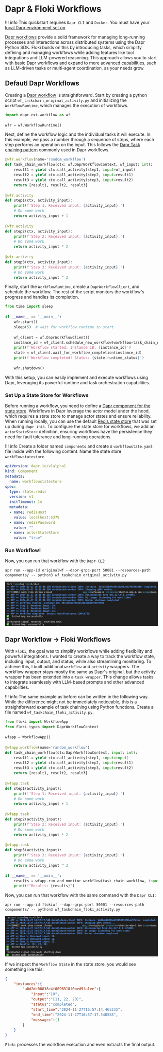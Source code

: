# Dapr & Floki Workflows

!!! info
    This quickstart requires `Dapr CLI` and `Docker`. You must have your [local Dapr environment set up](../installation.md).

[Dapr workflows](https://docs.dapr.io/developing-applications/building-blocks/workflow/workflow-overview/) provide a solid framework for managing long-running processes and interactions across distributed systems using the Dapr Python SDK. Floki builds on this by introducing tasks, which simplify defining and managing workflows while adding features like tool integrations and LLM-powered reasoning. This approach allows you to start with basic Dapr workflows and expand to more advanced capabilities, such as LLM-driven tasks or multi-agent coordination, as your needs grow.

## Defautl Dapr Workflows

Creating a [Dapr workflow](https://docs.dapr.io/developing-applications/building-blocks/workflow/workflow-overview/) is straightforward. Start by creating a python script `wf_taskchain_original_activity.py` and initializing the `WorkflowRuntime`, which manages the execution of workflows.

```python
import dapr.ext.workflow as wf

wfr = wf.WorkflowRuntime()
```

Next, define the workflow logic and the individual tasks it will execute. In this example, we pass a number through a sequence of steps, where each step performs an operation on the input. This follows the [Dapr Task chaining pattern](https://docs.dapr.io/developing-applications/building-blocks/workflow/workflow-patterns/#task-chaining) commonly used in Dapr workflows.

```python
@wfr.workflow(name='random_workflow')
def task_chain_workflow(ctx: wf.DaprWorkflowContext, wf_input: int):
    result1 = yield ctx.call_activity(step1, input=wf_input)
    result2 = yield ctx.call_activity(step2, input=result1)
    result3 = yield ctx.call_activity(step3, input=result2)
    return [result1, result2, result3]

@wfr.activity
def step1(ctx, activity_input):
    print(f'Step 1: Received input: {activity_input}.')
    # Do some work
    return activity_input + 1

@wfr.activity
def step2(ctx, activity_input):
    print(f'Step 2: Received input: {activity_input}.')
    # Do some work
    return activity_input * 2

@wfr.activity
def step3(ctx, activity_input):
    print(f'Step 3: Received input: {activity_input}.')
    # Do some work
    return activity_input ^ 2
```

Finally, start the `WorkflowRuntime`, create a `DaprWorkflowClient`, and schedule the workflow. The rest of the script monitors the workflow's progress and handles its completion.

```python
from time import sleep

if __name__ == '__main__':
    wfr.start()
    sleep(5)  # wait for workflow runtime to start

    wf_client = wf.DaprWorkflowClient()
    instance_id = wf_client.schedule_new_workflow(workflow=task_chain_workflow, input=10)
    print(f'Workflow started. Instance ID: {instance_id}')
    state = wf_client.wait_for_workflow_completion(instance_id)
    print(f'Workflow completed! Status: {state.runtime_status}')

    wfr.shutdown()
```

With this setup, you can easily implement and execute workflows using Dapr, leveraging its powerful runtime and task orchestration capabilities.

### Set Up a State Store for Workflows

Before running a workflow, you need to define a [Dapr component for the state store](https://docs.dapr.io/reference/components-reference/supported-state-stores/). Workflows in Dapr leverage the actor model under the hood, which requires a state store to manage actor states and ensure reliability. When running locally, you can use the default [Redis state store](https://docs.dapr.io/reference/components-reference/supported-state-stores/setup-redis/) that was set up during `dapr init`. To configure the state store for workflows, we add an `actorStateStore` definition, ensuring workflows have the persistence they need for fault tolerance and long-running operations.

!!! info
    Create a folder named `components` and create a `workflowstate.yaml` file inside with the following content. Name the state store `workflowstatestore`.

```yaml
apiVersion: dapr.io/v1alpha1
kind: Component
metadata:
  name: workflowstatestore
spec:
  type: state.redis
  version: v1
  initTimeout: 1m
  metadata:
  - name: redisHost
    value: localhost:6379
  - name: redisPassword
    value: ""
  - name: actorStateStore
    value: "true"
```

### Run Workflow!

Now, you can run that workflow with the `Dapr CLI`:

```
apr run --app-id originalwf --dapr-grpc-port 50001 --resources-path components/ -- python3 wf_taskchain_original_activity.py
```

![](../img/workflows_original_activity.png)


## Dapr Workflow -> Floki Workflows

With `Floki`, the goal was to simplify workflows while adding flexibility and powerful integrations. I wanted to create a way to track the workflow state, including input, output, and status, while also streamlining monitoring. To achieve this, I built additional `workflow` and `activity` wrappers. The workflow wrapper stays mostly the same as Dapr's original, but the activity wrapper has been extended into a `task wrapper`. This change allows tasks to integrate seamlessly with LLM-based prompts and other advanced capabilities.

!!! info
    The same example as before can be written in the following way. While the difference might not be immediately noticeable, this is a straightforward example of task chaining using Python functions. Create a file named `wf_taskchain_floki_activity.py`.

```python
from floki import WorkflowApp
from floki.types import DaprWorkflowContext

wfapp = WorkflowApp()

@wfapp.workflow(name='random_workflow')
def task_chain_workflow(ctx:DaprWorkflowContext, input: int):
    result1 = yield ctx.call_activity(step1, input=input)
    result2 = yield ctx.call_activity(step2, input=result1)
    result3 = yield ctx.call_activity(step3, input=result2)
    return [result1, result2, result3]

@wfapp.task
def step1(activity_input):
    print(f'Step 1: Received input: {activity_input}.')
    # Do some work
    return activity_input + 1

@wfapp.task
def step2(activity_input):
    print(f'Step 2: Received input: {activity_input}.')
    # Do some work
    return activity_input * 2

@wfapp.task
def step3(activity_input):
    print(f'Step 3: Received input: {activity_input}.')
    # Do some work
    return activity_input ^ 2

if __name__ == '__main__':
    results = wfapp.run_and_monitor_workflow(task_chain_workflow, input=10)
    print(f"Results: {results}")
```

Now, you can run that workflow with the same command with the `Dapr CLI`:

```
apr run --app-id flokiwf --dapr-grpc-port 50001 --resources-path components/ -- python3 wf_taskchain_floki_activity.py
```

![](../img/workflows_floki_activity.png)

If we inspect the `Workflow State` in the state store, you would see something like this:

```json
{
    "instances":{
        "a0d2de00818e4f0098318f0bed5fa1ee":{
            "input":"10",
            "output":"[11, 22, 20]",
            "status":"completed",
            "start_time":"2024-11-27T16:57:14.465235",
            "end_time":"2024-11-27T16:57:17.540588",
            "messages":[]
        }
    }
}
```

`Floki` processes the workflow execution and even extracts the final output.